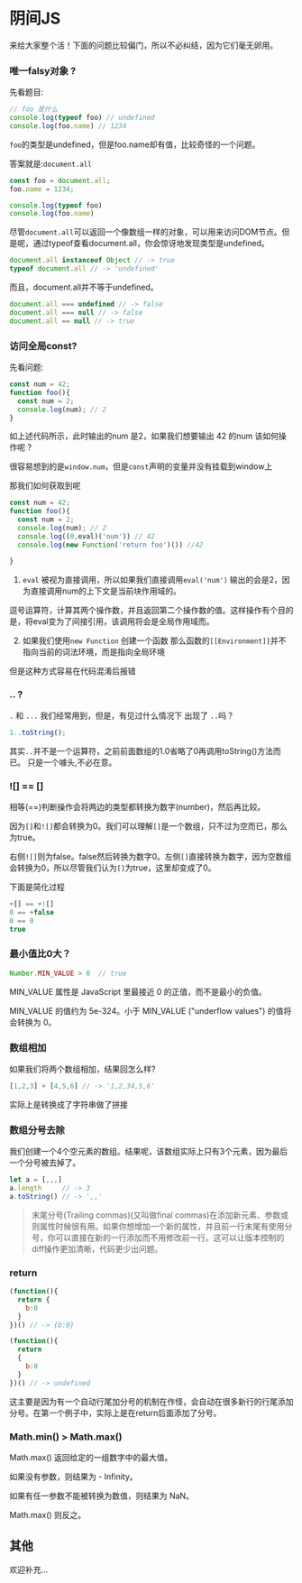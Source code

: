 # 阴间JS

来给大家整个活！下面的问题比较偏门，所以不必纠结，因为它们毫无卵用。

### 唯一falsy对象 ?

先看题目: 
``` javascript
// foo 是什么
console.log(typeof foo) // undefined
console.log(foo.name) // 1234
```

`foo`的类型是undefined，但是foo.name却有值，比较奇怪的一个问题。

答案就是:`document.all`

``` javascript
const foo = document.all;
foo.name = 1234;

console.log(typeof foo)
console.log(foo.name)
```

尽管`document.all`可以返回一个像数组一样的对象，可以用来访问DOM节点。但是呢，通过typeof查看document.all，你会惊讶地发现类型是undefined。

``` javascript
document.all instanceof Object // -> true
typeof document.all // -> 'undefined'

```

而且，document.all并不等于undefined。

``` javascript
document.all === undefined // -> false
document.all === null // -> false
document.all == null // -> true
```


### 访问全局const?

先看问题:
``` javascript
const num = 42;
function foo(){
  const num = 2;
  console.log(num); // 2
}
```
如上述代码所示，此时输出的num 是2，如果我们想要输出 42 的num 该如何操作呢 ?

很容易想到的是`window.num`，但是`const`声明的变量并没有挂载到window上

那我们如何获取到呢 

``` javascript
const num = 42;
function foo(){
  const num = 2;
  console.log(num); // 2
  console.log((0,eval)('num')) // 42
  console.log(new Function('return foo')()) //42

}

``` 

1. `eval` 被视为直接调用，所以如果我们直接调用`eval('num')` 输出的会是2，因为直接调用num的上下文是当前块作用域的。

逗号运算符，计算其两个操作数，并且返回第二个操作数的值。这样操作有个目的是，将eval变为了间接引用，该调用将会是全局作用域而。

2. 如果我们使用`new Function` 创建一个函数 那么函数的`[[Environment]]`并不指向当前的词法环境，而是指向全局环境

但是这种方式容易在代码混淆后报错



### .. ?

`.` 和 `...` 我们经常用到，但是，有见过什么情况下 出现了 `..`吗？


``` javascript
1..toString();
```
其实`..`并不是一个运算符，之前前面数组的1.0省略了0再调用toString()方法而已。
只是一个噱头,不必在意。



### ![] == []

相等(==)判断操作会将两边的类型都转换为数字(number)，然后再比较。

因为`[]`和`![]`都会转换为0。我们可以理解`[]`是一个数组，只不过为空而已，那么为true。

右侧`![]`则为false。false然后转换为数字0。左侧`[]`直接转换为数字，因为空数组会转换为0，所以尽管我们认为`[]`为true，这里却变成了0。

下面是简化过程
```javascript
+[] == +![]
0 == +false
0 == 0
true
```

### 最小值比0大？

``` javascript
Number.MIN_VALUE > 0  // true

```
MIN_VALUE 属性是 JavaScript 里最接近 0 的正值，而不是最小的负值。

MIN_VALUE 的值约为 5e-324。小于 MIN_VALUE ("underflow values") 的值将会转换为 0。


### 数组相加

如果我们将两个数组相加，结果回怎么样?

``` javascript
[1,2,3] + [4,5,6] // -> '1,2,34,5,6'

```

实际上是转换成了字符串做了拼接


### 数组分号去除

我们创建一个4个空元素的数组。结果呢，该数组实际上只有3个元素，因为最后一个分号被去掉了。

``` javascript
let a = [,,,]
a.length     // -> 3
a.toString() // -> ',,'
```

> 末尾分号(Trailing commas)(又叫做final commas)在添加新元素、参数或则属性时候很有用。如果你想增加一个新的属性，并且前一行末尾有使用分号，你可以直接在新的一行添加而不用修改前一行。这可以让版本控制的diff操作更加清晰，代码更少出问题。


### return

``` javascript
(function(){
  return {
    b:0
  }
})() // -> {b:0}

(function(){
  return 
  {
    b:0
  }
})() // -> undefined
```
这主要是因为有一个自动行尾加分号的机制在作怪，会自动在很多新行的行尾添加分号。在第一个例子中，实际上是在return后面添加了分号。

### Math.min() > Math.max()

Math.max() 返回给定的一组数字中的最大值。

如果没有参数，则结果为 - Infinity。

如果有任一参数不能被转换为数值，则结果为 NaN。

Math.max() 则反之。



## 其他

欢迎补充...

